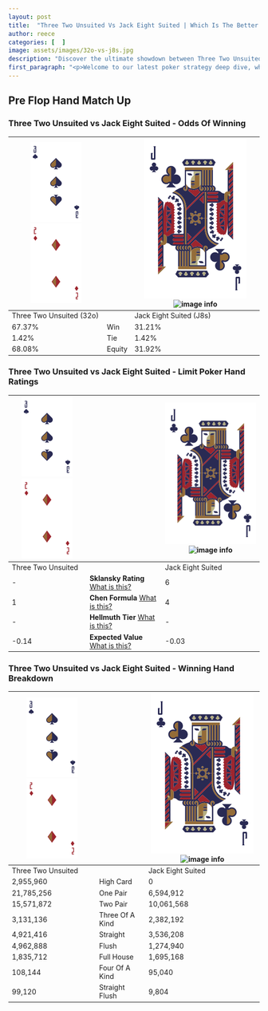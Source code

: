 ```yaml
---
layout: post
title:  "Three Two Unsuited Vs Jack Eight Suited | Which Is The Better Hand In Poker? A Complete Guide"
author: reece
categories: [  ]
image: assets/images/32o-vs-j8s.jpg
description: "Discover the ultimate showdown between Three Two Unsuited and Jack Eight Suited in poker! Uncover the odds, strategies, and scenarios where one hand triumphs over the other. Get ready to up your poker game with this thrilling analysis."
first_paragraph: "<p>Welcome to our latest poker strategy deep dive, where we're pitting two distinct hands against each other in a high-stakes showdown: Three Two Unsuited vs Jack Eight Suited.</p><p>In the dynamic world of poker, every decision counts, and knowing which hand holds the upper hand is key to your success at the table.</p><p>In this article, we'll dissect these two hands, explore the scenarios where one dominates the other, and equip you with the knowledge to make strategic choices that can tip the odds in your favor.</p><p>Get ready to unravel the intriguing dynamics of these poker hands and elevate your game to new heights.</p>"
---
```




[comment]: # (sp0)

## Pre Flop Hand Match Up

<div class="table hand-ratings" markdown="1"> 



### Three Two Unsuited vs Jack Eight Suited - Odds Of Winning


    
| ![image info](assets/images/hand1/3.png) ![image info](assets/images/hand1/2o.png) |  | ![image info](assets/images/hand2/J.png) ![image info](assets/images/hand2/8s.png) |
| -------- | -------- | -------- |
| Three Two Unsuited (32o) |  | Jack Eight Suited (J8s) |
| 67.37% | Win | 31.21% |
| 1.42% | Tie | 1.42% |
| 68.08% | Equity | 31.92% |




[comment]: # (sp1)



### Three Two Unsuited vs Jack Eight Suited - Limit Poker Hand Ratings


    
| ![image info](assets/images/hand1/3.png) ![image info](assets/images/hand1/2o.png) |  | ![image info](assets/images/hand2/J.png) ![image info](assets/images/hand2/8s.png) |
| -------- | -------- | -------- |
| Three Two Unsuited |  | Jack Eight Suited |
| - | **Sklansky Rating** [What is this?](/sklansky-rating-explained) | 6 |
| 1 | **Chen Formula** [What is this?](/chen-formula-explained) | 4 |
| - | **Hellmuth Tier** [What is this?](/Hellmuth-tier-explained) | - |
| -0.14 | **Expected Value** [What is this?](/expected-value-explained) | -0.03 |




[comment]: # (sp2)



### Three Two Unsuited vs Jack Eight Suited - Winning Hand Breakdown


    
| ![image info](assets/images/hand1/3.png) ![image info](assets/images/hand1/2o.png) |  | ![image info](assets/images/hand2/J.png) ![image info](assets/images/hand2/8s.png) |
| -------- | -------- | -------- |
| Three Two Unsuited |  | Jack Eight Suited |
| 2,955,960 | High Card | 0 |
| 21,785,256 | One Pair | 6,594,912 |
| 15,571,872 | Two Pair | 10,061,568 |
| 3,131,136 | Three Of A Kind | 2,382,192 |
| 4,921,416 | Straight | 3,536,208 |
| 4,962,888 | Flush | 1,274,940 |
| 1,835,712 | Full House | 1,695,168 |
| 108,144 | Four Of A Kind | 95,040 |
| 99,120 | Straight Flush | 9,804 |




[comment]: # (sp3)



</div>

[comment]: # (sp4)



[comment]: # (sp5)

